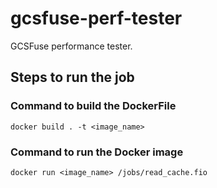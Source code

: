 # gcsfuse-perf-tester
GCSFuse performance tester.

## Steps to run the job
### Command to build the DockerFile
`docker build . -t <image_name>`

### Command to run the Docker image
`docker run <image_name> /jobs/read_cache.fio`
